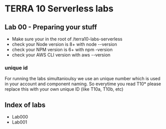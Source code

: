 # TERRA 10 Serverless labs

## Lab 00 - Preparing your stuff

* Make sure your in the root of /terra10-labs-serverless
* check your Node version is 8+ with node --version
* check your NPM version is 6+ with  npm -version
* check your AWS CLI version with aws --version

### unique id
For running the labs simultanioulsy we use an unique number which is used in your account and component naming. 
So everytime you read T10* please replace this with your own unique ID (like T10a, T10b, etc)

## Index of labs
* Lab000
* Lab001

